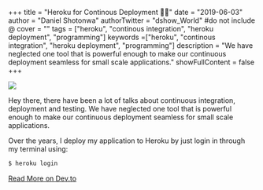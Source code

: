 +++
title = "Heroku for Continous Deployment 👻👻"
date = "2019-06-03"
author = "Daniel Shotonwa"
authorTwitter = "dshow_World" #do not include @
cover = ""
tags = ["heroku", "continous integration", "heroku deployment", "programming"]
keywords =["heroku", "continous integration", "heroku deployment", "programming"]
description = "We have neglected one tool that is powerful enough to make our continuous deployment seamless for small scale applications."
showFullContent = false
+++


![](https://cdn-images-1.medium.com/max/1600/1*FSkUtK8pYPBSNeaVotU4Ug.jpeg)

Hey there, there have been a lot of talks about continuous integration, deployment and testing. We have neglected one tool that is powerful enough to make our continuous deployment seamless for small scale applications.

Over the years, I deploy my application to Heroku by just login in through my terminal using:

```bash
$ heroku login
```

[Read More on Dev.to](https://dev.to/danielshow/heroku-for-continous-deployment-m4f)